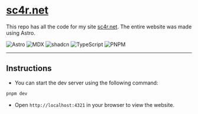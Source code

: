 # [sc4r.net](https://sc4r.net)

This repo has all the code for my site [sc4r.net](https://sc4r.net).
The entire website was made using Astro.

![Astro](https://img.shields.io/badge/Astro-5-c93679?style=for-the-badge&logo=astro)
![MDX](https://img.shields.io/badge/MDX-4-fcb32c?style=for-the-badge&logo=mdx)
![shadcn](https://img.shields.io/badge/shadcn-3-ffffff?style=for-the-badge&logo=shadcnui)
![TypeScript](https://img.shields.io/badge/TypeScript-5-4476c0?style=for-the-badge&logo=typescript)
![PNPM](https://img.shields.io/badge/pnpm-9-f69220?style=for-the-badge&logo=pnpm)

---

## Instructions

- You can start the dev server using the following command:

```sh
pnpm dev
```

- Open `http://localhost:4321` in your browser to view the website.
